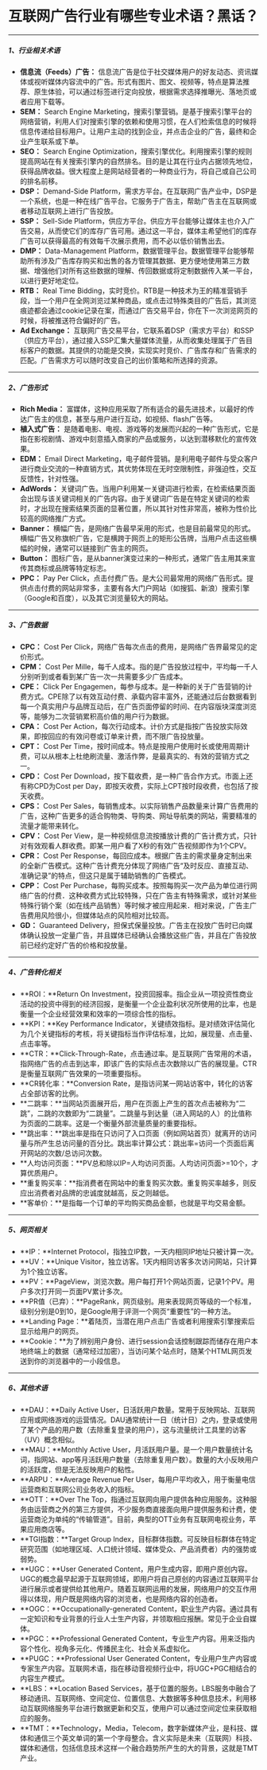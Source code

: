# 互联网广告行业有哪些专业术语？黑话？

<hr>

##### 1、行业相关术语

- **信息流（Feeds）广告：**
    信息流广告是位于社交媒体用户的好友动态、资讯媒体或视听媒体内容流中的广告。形式有图片、图文、视频等，特点是算法推荐、原生体验，可以通过标签进行定向投放，根据需求选择推曝光、落地页或者应用下载等。
- **SEM：**
    Search Engine Marketing，搜索引擎营销。是基于搜索引擎平台的网络营销，利用人们对搜索引擎的依赖和使用习惯，在人们检索信息的时候将信息传递给目标用户。让用户主动的找到企业，并点击企业的广告，最终和企业产生联系或下单。
- **SEO：**
    Search Engine Optimization，搜索引擎优化。利用搜索引擎的规则提高网站在有关搜索引擎内的自然排名。目的是让其在行业内占据领先地位，获得品牌收益。很大程度上是网站经营者的一种商业行为，将自己或自己公司的排名前移。
- **DSP：**
    Demand-Side Platform，需求方平台。在互联网广告产业中，DSP是一个系统，也是一种在线广告平台。它服务于广告主，帮助广告主在互联网或者移动互联网上进行广告投放。
- **SSP：**
    Sell-Side Platform，供应方平台。供应方平台能够让媒体主也介入广告交易，从而使它们的库存广告可用。通过这一平台，媒体主希望他们的库存广告可以获得最高的有效每千次展示费用，而不必以低价销售出去。
- **DMP：**
    Data-Management Platform，数据管理平台。数据管理平台能够帮助所有涉及广告库存购买和出售的各方管理其数据、更方便地使用第三方数据、增强他们对所有这些数据的理解、传回数据或将定制数据传入某一平台，以进行更好地定位。
- **RTB：**
    Real Time Bidding，实时竞价。RTB是一种技术为王的精准营销手段，当一个用户在全网浏览过某种商品，或点击过特殊类目的广告后，其浏览痕迹都会通过cookie记录在案，而通过广告交易平台，你在下一次浏览网页的时候，将被推送符合偏好的广告。
- **Ad Exchange：**
    互联网广告交易平台，它联系着DSP（需求方平台）和SSP（供应方平台），通过接入SSP汇集大量媒体流量，从而收集处理属于广告目标客户的数据。其提供的功能是交换，实现实时竞价、广告库存和广告需求的匹配。广告需求方可以随时改变自己的出价策略和所选择的资源。

<hr>

##### 2、广告形式

- **Rich Media：**
    富媒体，这种应用采取了所有适合的最先进技术，以最好的传达广告主的信息，甚至与用户进行互动，如视频、flash广告等。
- **植入式广告：**
    是随着电影、电视、游戏等的发展而兴起的一种广告形式，它是指在影视剧情、游戏中刻意插入商家的产品或服务，以达到潜移默化的宣传效果。
- **EDM：**
    Email Direct Marketing，电子邮件营销。是利用电子邮件与受众客户进行商业交流的一种直销方式，其优势体现在无时空限制性，非强迫性，交互反馈性，针对性强。
- **AdWords：**
    关键词广告。当用户利用某一关键词进行检索，在检索结果页面会出现与该关键词相关的广告内容。由于关键词广告是在特定关键词的检索时，才出现在搜索结果页面的显著位置，所以其针对性非常高，被称为性价比较高的网络推广方式。
- **Banner：**
    横幅广告，是网络广告最早采用的形式，也是目前最常见的形式。横幅广告又称旗帜广告，它是横跨于网页上的矩形公告牌，当用户点击这些横幅的时候，通常可以链接到广告主的网页。
- **Button：**
    图标广告，是从banner演变过来的一种形式，通常广告主用其来宣传其商标或品牌等特定标志。
- **PPC：**
    Pay Per Click，点击付费广告。是大公司最常用的网络广告形式。提供点击付费的网站非常多，主要有各大门户网站（如搜狐、新浪）搜索引擎（Google和百度），以及其它浏览量较大的网站。

<hr>

##### 3、广告数据

- **CPC：**
    Cost Per Click，网络广告每次点击的费用，是网络广告界最常见的定价形式。
- **CPM：**
    Cost Per Mille，每千人成本。指的是广告投放过程中，平均每一千人分别听到或者看到某广告一次一共需要多少广告成本。
- **CPE：**
    Click Per Engagemen，每参与成本。是一种新的关于广告营销的计费方式。CPE除了以有效互动付费、承载内容丰富外，还能通过后台数据看到每一个真实用户与品牌互动后，在广告页面停留的时间、在内容版块深度浏览等，能够为二次营销累积高价值的用户行为数据。
- **CPA：**
    Cost Per Action，每次行动成本。计价方式是指按广告投放实际效果，即按回应的有效问卷或订单来计费，而不限广告投放量。
- **CPT：**
    Cost Per Time，按时间成本。特点是按用户使用时长或使用周期计费，可以从根本上杜绝刷流量、激活作弊，是最真实的、有效的营销方式之一。
- **CPD：**
    Cost Per Download，按下载收费，是一种广告合作方式。市面上还有称CPD为Cost per Day，即按天收费，实际上CPT按时段收费，也包括了按天收费。
- **CPS：**
    Cost Per Sales，每销售成本。以实际销售产品数量来计算广告费用的广告，这种广告更多的适合购物类、导购类、网址导航类的网站，需要精准的流量才能带来转化。
- **CPV：**
    Cost Per View，是一种视频信息流按播放计费的广告计费方式，只针对有效观看人群收费。即某一用户看了X秒的有效广告视频即作为1个CPV。
- **CPR：**
    Cost Per Response，每回应成本。根据广告主的需求量身定制出来的全新广告模式。这种广告计费充分体现了网络广告“及时反应、直接互动、准确记录”的特点，但这只是属于辅助销售的广告模式。
- **CPP：**
    Cost Per Purchase，每购买成本。按照每购买一次产品为单位进行网络广告的付费．这种收费方式比较特殊，只在广告主有特殊需求，或针对某些特殊行销个案（如在线产品销售）等时候才被应用起来．相对来说，广告主广告费用风险很小，但媒体站点的风险相对比较高。
- **GD：**
    Guaranteed Delivery，担保式保量投放。广告主在投放广告时已向媒体确认投放一定量广告，并且媒体已经确认会播放这些广告，并且在广告投放前已经约定好广告的价格和投放量。

<hr>

##### 4、广告转化相关

- **ROI：**Return On Investment，投资回报率。指企业从一项投资性商业活动的投资中得到的经济回报，是衡量一个企业盈利状况所使用的比率，也是衡量一个企业经营效果和效率的一项综合性的指标。
- **KPI：**Key Performance Indicator，关键绩效指标。是对绩效评估简化为几个关键指标的考核，将关键指标当作评估标准，比如，展现量、点击量、点击率等。
- **CTR：**Click-Through-Rate，点击通过率。是互联网广告常用的术语，指网络广告的点击到达率，即该广告的实际点击次数除以广告的展现量。CTR是衡量互联网广告效果的一项重要指标。
- **CR转化率：**Conversion Rate，是指访问某一网站访客中，转化的访客占全部访客的比例。
- **二跳率：**当网站页面展开后，用户在页面上产生的首次点击被称为“二跳”，二跳的次数即为“二跳量”。二跳量与到达量（进入网站的人）的比值称为页面的二跳率。这是一个衡量外部流量质量的重要指标。
- **跳出率：**跳出率是指在只访问了入口页面（例如网站首页）就离开的访问量与所产生总访问量的百分比。跳出率计算公式：跳出率=访问一个页面后离开网站的次数/总访问次数。
- **人均访问页面：**PV总和除以IP=人均访问页面。人均访问页面>=10个，才算优质用户。
- **重复购买率：**指消费者在网站中的重复购买次数。重复购买率越多，则反应出消费者对品牌的忠诚度就越高，反之则越低。
- **客单价：**是指每一个订单的平均购买商品金额，也就是平均交易金额。

<hr>

##### 5、网页相关

- **IP：**Internet Protocol，指独立IP数，一天内相同IP地址只被计算一次。
- **UV：**Unique Visitor，独立访客。1天内相同访客多次访问网站，只计算为1个独立访客。
- **PV：**PageView，浏览次数。用户每打开1个网站页面，记录1个PV。用户多次打开同一页面PV累计多次。
- **PR值（已弃）：**PageRank，网页级别。用来表现网页等级的一个标准，级别分别是0到10，是Google用于评测一个网页“重要性”的一种方法。
- **Landing Page：**着陆页，当潜在用户点击广告或者利用搜索引擎搜索后显示给用户的网页。
- **Cookie：**为了辨别用户身份、进行session会话控制跟踪而储存在用户本地终端上的数据（通常经过加密），当访问某个站点时，随某个HTML网页发送到你的浏览器中的一小段信息。

<hr>

##### 6、其他术语

- **DAU：**Daily Active User，日活跃用户数量。常用于反映网站、互联网应用或网络游戏的运营情况。DAU通常统计一日（统计日）之内，登录或使用了某个产品的用户数（去除重复登录的用户），这与流量统计工具里的访客（UV）概念相似。
- **MAU：**Monthly Active User，月活跃用户量。是一个用户数量统计名词，指网站、app等月活跃用户数量（去除重复用户数）。数量的大小反映用户的活跃度，但是无法反映用户的粘性。
- **ARPU：**Average Revenue Per User，每用户平均收入，用于衡量电信运营商和互联网公司业务收入的指标。
- **OTT：**Over The Top，指通过互联网向用户提供各种应用服务。这种服务由运营商之外的第三方提供，不少服务商直接面向用户提供服务和计费，使运营商沦为单纯的“传输管道”。目前，典型的OTT业务有互联网电视业务，苹果应用商店等。
- **TGI指数：**Target Group Index，目标群体指数。可反映目标群体在特定研究范围（如地理区域、人口统计领域、媒体受众、产品消费者）内的强势或弱势。
- **UGC：**User Generated Content，用户生成内容，即用户原创内容。UGC的概念最早起源于互联网领域，即用户将自己原创的内容通过互联网平台进行展示或者提供给其他用户。随着互联网运用的发展，网络用户的交互作用得以体现，用户既是网络内容的浏览者，也是网络内容的创造者。
- **OGC：**Occupationally-generated Content，职业生产内容。通过具有一定知识和专业背景的行业人士生产内容，并领取相应报酬。常见于企业自媒体。
- **PGC：**Professional Generated Content，专业生产内容。用来泛指内容个性化、视角多元化、传播民主化、社会关系虚拟化。
- **PUGC：**Professional User Generated Content，专业用户生产内容或专家生产内容。互联网术语，指在移动音视频行业中，将UGC+PGC相结合的内容生产模式。
- **LBS：**Location Based Services，基于位置的服务。LBS服务中融合了移动通讯、互联网络、空间定位、位置信息、大数据等多种信息技术，利用移动互联网络服务平台进行数据更新和交互，使用户可以通过空间定位来获取相应的服务。
- **TMT：**Technology，Media，Telecom，数字新媒体产业，是科技、媒体和通信三个英文单词的第一个字母整合。含义实际是未来（互联网）科技、媒体和通信，包括信息技术这样一个融合趋势所产生的大的背景，这就是TMT产业。












